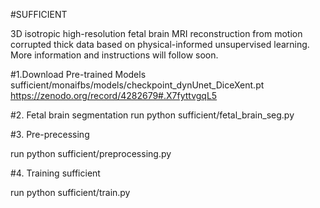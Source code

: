 #SUFFICIENT

3D isotropic high-resolution fetal brain MRI reconstruction from motion corrupted thick data based on physical-informed unsupervised learning. 
More information and instructions will follow soon.



#1.Download Pre-trained Models
sufficient/monaifbs/models/checkpoint_dynUnet_DiceXent.pt https://zenodo.org/record/4282679#.X7fyttvgqL5

#2. Fetal brain segmentation
run python sufficient/fetal_brain_seg.py

#3. Pre-precessing

run python sufficient/preprocessing.py

#4. Training sufficient

run python sufficient/train.py
